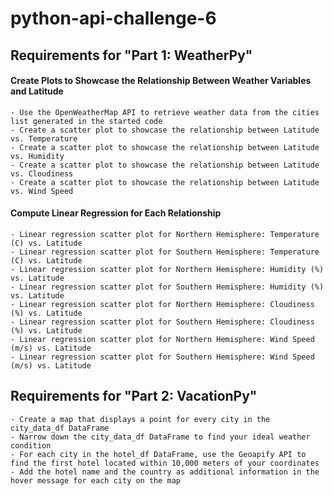# python-api-challenge-6


## Requirements for "Part 1: WeatherPy"

#### Create Plots to Showcase the Relationship Between Weather Variables and Latitude 

    - Use the OpenWeatherMap API to retrieve weather data from the cities list generated in the started code
    - Create a scatter plot to showcase the relationship between Latitude vs. Temperature
    - Create a scatter plot to showcase the relationship between Latitude vs. Humidity
    - Create a scatter plot to showcase the relationship between Latitude vs. Cloudiness
    - Create a scatter plot to showcase the relationship between Latitude vs. Wind Speed

#### Compute Linear Regression for Each Relationship

    - Linear regression scatter plot for Northern Hemisphere: Temperature (C) vs. Latitude
    - Linear regression scatter plot for Southern Hemisphere: Temperature (C) vs. Latitude
    - Linear regression scatter plot for Northern Hemisphere: Humidity (%) vs. Latitude
    - Linear regression scatter plot for Southern Hemisphere: Humidity (%) vs. Latitude 
    - Linear regression scatter plot for Northern Hemisphere: Cloudiness (%) vs. Latitude
    - Linear regression scatter plot for Southern Hemisphere: Cloudiness (%) vs. Latitude
    - Linear regression scatter plot for Northern Hemisphere: Wind Speed (m/s) vs. Latitude
    - Linear regression scatter plot for Southern Hemisphere: Wind Speed (m/s) vs. Latitude

## Requirements for "Part 2: VacationPy"

    - Create a map that displays a point for every city in the city_data_df DataFrame
    - Narrow down the city_data_df DataFrame to find your ideal weather condition
    - For each city in the hotel_df DataFrame, use the Geoapify API to find the first hotel located within 10,000 meters of your coordinates
    - Add the hotel name and the country as additional information in the hover message for each city on the map
    
